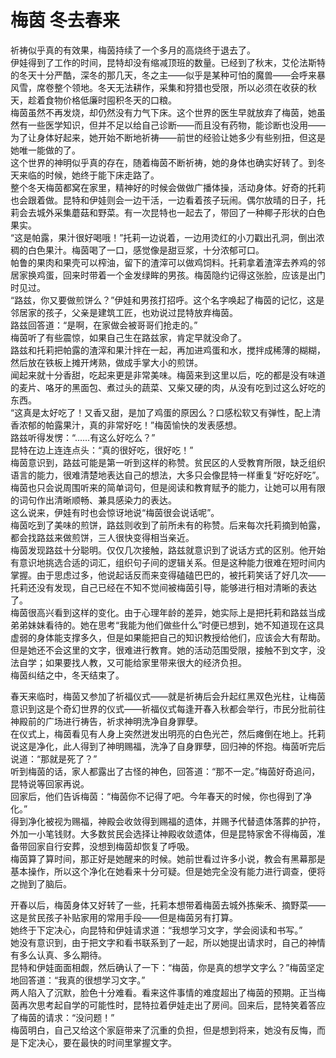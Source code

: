 # 梅茵 冬去春来
祈祷似乎真的有效果，梅茵持续了一个多月的高烧终于退去了。  
伊娃得到了工作的时间，昆特却没有缩减顶班的数量。已经到了秋末，艾伦法斯特的冬天十分严酷，深冬的那几天，冬之主——似乎是某种可怕的魔兽——会呼来暴风雪，席卷整个领地。冬天无法耕作，采集和狩猎也受限，所以必须在收获的秋天，趁着食物价格低廉时囤积冬天的口粮。  
梅茵虽然不再发烧，却仍然没有力气下床。这个世界的医生早就放弃了梅茵，她虽然有一些医学知识，但并不足以给自己诊断——而且没有药物，能诊断也没用——为了让身体好起来，她开始不断地祈祷——前世的经验让她多少有些别扭，但这是她唯一能做的了。  
这个世界的神明似乎真的存在，随着梅茵不断祈祷，她的身体也确实好转了。到冬天来临的时候，她终于能下床走路了。  
整个冬天梅茵都窝在家里，精神好的时候会做做广播体操，活动身体。好奇的托莉也会跟着做。昆特和伊娃则会一边干活，一边看着孩子玩闹。偶尔放晴的日子，托莉会去城外采集蘑菇和野菜。有一次昆特也一起去了，带回了一种椰子形状的白色果实。  
“这是帕露，果汁很好喝哦！”托莉一边说着，一边用烫红的小刀戳出孔洞，倒出浓稠的白色果汁。梅茵喝了一口，感觉像是甜豆浆，十分浓郁可口。  
帕鲁的果肉和果壳可以榨油，留下的渣滓可以做鸡饲料。托莉拿着渣滓去养鸡的邻居家换鸡蛋，回来时带着一个金发绿眸的男孩。梅茵隐约记得这张脸，应该是出门时见过。  
“路兹，你又要做煎饼么？”伊娃和男孩打招呼。这个名字唤起了梅茵的记忆，这是邻居家的孩子，父亲是建筑工匠，也劝说过昆特放弃梅茵。  
路兹回答道：“是啊，在家做会被哥哥们抢走的。”  
梅茵听了有些震惊，如果自己生在路兹家，肯定早就没命了。  
路兹和托莉把帕露的渣滓和果汁拌在一起，再加进鸡蛋和水，搅拌成稀薄的糊糊，然后放在铁板上摊开烤熟，做成手掌大小的煎饼。  
闻起来就十分香甜，吃起来更是非常美味。梅茵来到这里以后，吃的都是没有味道的麦片、咯牙的黑面包、煮过头的蔬菜、又柴又硬的肉，从没有吃到过这么好吃的东西。  
“这真是太好吃了！又香又甜，是加了鸡蛋的原因么？口感松软又有弹性，配上清香浓郁的帕露果汁，真的非常好吃！”梅茵愉快的发表感想。  
路兹听得发愣：“……有这么好吃么？”  
昆特在边上连连点头：“真的很好吃，很好吃！”  
梅茵意识到，路兹可能是第一听到这样的称赞。贫民区的人受教育所限，缺乏组织语言的能力，很难清楚地表达自己的想法，大多只会像昆特一样重复“好吃好吃”。梅茵也只会说周围听来的简单词句，但是阅读和教育赋予的能力，让她可以用有限的词句作出清晰顺畅、兼具感染力的表达。  
这么说来，伊娃有时也会惊讶地说“梅茵很会说话呢”。  
梅茵吃到了美味的煎饼，路兹则收到了前所未有的称赞。后来每次托莉摘到帕露，都会找路兹来做煎饼，三人很快变得相当亲近。  
梅茵发现路兹十分聪明。仅仅几次接触，路兹就意识到了说话方式的区别。他开始有意识地挑选合适的词汇，组织句子间的逻辑关系。但是这种能力很难在短时间内掌握。由于思虑过多，他说起话反而来变得磕磕巴巴的，被托莉笑话了好几次——托莉还没有发现，自己已经在不知不觉间被梅茵引导，能够进行相对清晰的表达了。  
梅茵很高兴看到这样的变化。由于心理年龄的差异，她实际上是把托莉和路兹当成弟弟妹妹看待的。她在思考“我能为他们做些什么”时便已想到，她不知道现在这具虚弱的身体能支撑多久，但是如果能把自己的知识教授给他们，应该会大有帮助。  
但是她还不会这里的文字，很难进行教育。她的活动范围受限，接触不到文字，没法自学；如果要找人教，又可能给家里带来很大的经济负担。  
梅茵纠结之中，冬天结束了。  


春天来临时，梅茵又参加了祈福仪式——就是祈祷后会升起红黑双色光柱，让梅茵意识到这是个奇幻世界的仪式——祈福仪式每逢开春入秋都会举行，市民分批前往神殿前的广场进行祷告，祈求神明洗净自身罪孽。  
在仪式上，梅茵看见有人身上突然迸发出明亮的白色光芒，然后瘫倒在地上。托莉说这是净化，此人得到了神明赐福，洗净了自身罪孽，回归神的怀抱。梅茵听完后说道：“那就是死了？”  
听到梅茵的话，家人都露出了古怪的神色，回答道：“那不一定。”梅茵好奇追问，昆特说等回家再说。  
回家后，他们告诉梅茵：“梅茵你不记得了吧。今年春天的时候，你也得到了净化。”  
得到净化被视为赐福，神殿会收敛得到赐福的遗体，并赐予代替遗体落葬的护符，外加一小笔钱财。大多数贫民会选择让神殿收敛遗体，但是昆特家舍不得梅茵，准备带回家自行安葬，没想到梅茵却恢复了呼吸。  
梅茵算了算时间，那正好是她醒来的时候。她前世看过许多小说，教会有黑幕那是基本操作，所以这个净化在她看来十分可疑。但是她完全没有能力进行调查，便将之抛到了脑后。  


开春以后，梅茵身体又好转了一些，托莉本想带着梅茵去城外拣柴禾、摘野菜——这是贫民孩子补贴家用的常用手段——但是梅茵另有打算。  
她终于下定决心，向昆特和伊娃请求道：“我想学习文字，学会阅读和书写。”  
她没有意识到，由于把文字和看书联系到了一起，所以她提出请求时，自己的神情有多么认真、多么期待。  
昆特和伊娃面面相觑，然后确认了一下：“梅茵，你是真的想学文字么？”梅茵坚定地回答道：“我真的很想学习文字。”  
两人陷入了沉默，脸色十分难看。看来这件事情的难度超出了梅茵的预期。正当梅茵再次思考起自学的可能性时，昆特拉着伊娃走出了房间。回来后，昆特笑着答应了梅茵的请求：“没问题！”  
梅茵明白，自己又给这个家庭带来了沉重的负担，但是想到将来，她没有反悔，而是下定决心，要在最快的时间里掌握文字。  


